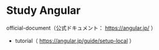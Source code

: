 # Study Angular

official-document（公式ドキュメント： https://angular.jp/ ）
- tutorial（ https://angular.jp/guide/setup-local ）